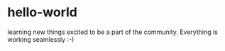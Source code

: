 # hello-world
learning new things 
excited to be a part of the community. Everything is working seamlessly :-) 
